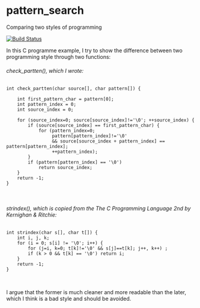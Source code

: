 # pattern_search
Comparing two styles of programming 

[![Build Status](https://travis-ci.com/BalenMars/pattern_search.svg?branch=main)](https://travis-ci.com/BalenMars/pattern_search)

In this C programme example, I try to show the difference between two programming style through two functions:
###### check_partten(), which I wrote:
```
int check_partten(char source[], char pattern[]) {

	int first_pattern_char = pattern[0];
	int pattern_index = 0;
	int source_index = 0;

	for (source_index=0; source[source_index]!='\0'; ++source_index) {
		if (source[source_index] == first_pattern_char) {
			for (pattern_index=0;
				 pattern[pattern_index]!='\0'
			     && source[source_index + pattern_index] == pattern[pattern_index];
				 ++pattern_index);
		}
		if (pattern[pattern_index] == '\0')
			return source_index;
	}
	return -1;
}
```
&nbsp;

###### strindex(), which is copied from the The C Programming Language 2nd by Kernighan & Ritchie:
```
int strindex(char s[], char t[]) {
	int i, j, k;
	for (i = 0; s[i] != '\0'; i++) {
		for (j=i, k=0; t[k]!='\0' && s[j]==t[k]; j++, k++) ;
		if (k > 0 && t[k] == '\0') return i;
	}
	return -1;
}
```
&nbsp;

I argue that the former is much cleaner and more readable than the later, which I think is a bad style and should be avoided.

&nbsp;
